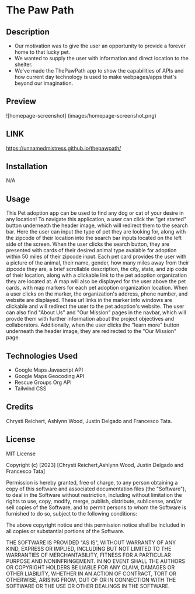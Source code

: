 # The Paw Path

## Description

- Our motivation was to give the user an opportunity to provide a forever home to that lucky pet. 
- We wanted to supply the user with information and direct location to the shelter.
- We've made the ThePawPath app to show the capabilities of APIs and how current day technology is used to make webpages/apps that's beyond our imagination.

## Preview   
![homepage-screenshot] (images/homepage-screenshot.png)


## LINK  
https://unnamedmistress.github.io/thepawpath/


## Installation
N/A

## Usage

This Pet adoption app can be used to find any dog or cat of your desire in any location! To navigate this application, a user can click the "get started" button underneath the header image, which will redirect them to the search bar. Here the user can input the type of pet they are looking for, along with the zipcode of their location into the search bar inputs located on the left side of the screen. When the user clicks the search button, they are presented with cards of their desired animal type avaiable for adoption within 50 miles of their zipcode input. Each pet card provides the user with a picture of the animal, their name, gender, how many miles away from their zipcode they are, a brief scrollable description, the city, state, and zip code of their location, along with a clickable link to the pet adoption organization they are located at. A map will also be displayed for the user above the pet cards, with map markers for each pet adoption organization location. When a user clicks on the marker, the organization's address, phone number, and website are displayed. These url links in the marker info windows are clickable and will redirect the user to the pet adoption's website. The user can also find "About Us" and "Our Mission" pages in the navbar, which will provde them with further information about the project objectives and collaborators. Additionally, when the user clicks the "learn more" button underneath the header image, they are redirected to the "Our Mission" page.

## Technologies Used
* Google Maps Javascript API
* Google Maps Geocoding API
* Rescue Groups Org API
* Tailwind CSS
  
## Credits

Chrysti Reichert, Ashlynn Wood, Justin Delgado and Francesco Tata.

## License

MIT License

Copyright (c) [2023] [Chrysti Reichert,Ashlynn Wood, Justin Delgado and Francesco Tata]

Permission is hereby granted, free of charge, to any person obtaining a copy
of this software and associated documentation files (the "Software"), to deal
in the Software without restriction, including without limitation the rights
to use, copy, modify, merge, publish, distribute, sublicense, and/or sell
copies of the Software, and to permit persons to whom the Software is
furnished to do so, subject to the following conditions:

The above copyright notice and this permission notice shall be included in all
copies or substantial portions of the Software.

THE SOFTWARE IS PROVIDED "AS IS", WITHOUT WARRANTY OF ANY KIND, EXPRESS OR
IMPLIED, INCLUDING BUT NOT LIMITED TO THE WARRANTIES OF MERCHANTABILITY,
FITNESS FOR A PARTICULAR PURPOSE AND NONINFRINGEMENT. IN NO EVENT SHALL THE
AUTHORS OR COPYRIGHT HOLDERS BE LIABLE FOR ANY CLAIM, DAMAGES OR OTHER
LIABILITY, WHETHER IN AN ACTION OF CONTRACT, TORT OR OTHERWISE, ARISING FROM,
OUT OF OR IN CONNECTION WITH THE SOFTWARE OR THE USE OR OTHER DEALINGS IN THE
SOFTWARE.